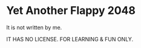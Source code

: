 Yet Another Flappy 2048
===

It is not written by me.

IT HAS NO LICENSE. FOR LEARNING & FUN ONLY.

